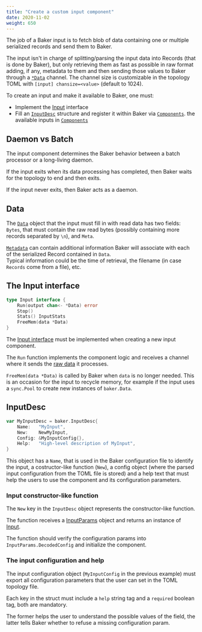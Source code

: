 ```yaml
---
title: "Create a custom input component"
date: 2020-11-02
weight: 650
---
```

The job of a Baker input is to fetch blob of data containing one or multiple serialized records
and send them to Baker.

The input isn't in charge of splitting/parsing the input data into Records (that is done by Baker),
but only retrieving them as fast as possible in raw format adding, if any, metadata to them and
then sending those values to Baker through a
[`*Data`](https://pkg.go.dev/github.com/AdRoll/baker#Data) channel. The channel size is
customizable in the topology TOML with `[input] chansize=<value>` (default to 1024).

To create an input and make it available to Baker, one must:

* Implement the [Input](https://pkg.go.dev/github.com/AdRoll/baker#Input) interface
* Fill an [`InputDesc`](https://pkg.go.dev/github.com/AdRoll/baker#InputDesc) structure and register it
within Baker via [`Components`](https://pkg.go.dev/github.com/AdRoll/baker#Components).
the available inputs in [`Components`](https://pkg.go.dev/github.com/AdRoll/baker#Components)

## Daemon vs Batch

The input component determines the Baker behavior between a batch processor or a long-living daemon.

If the input exits when its data processing has completed, then Baker waits for the topology to end
and then exits.

If the input never exits, then Baker acts as a daemon.

## Data

The [`Data`](https://pkg.go.dev/github.com/AdRoll/baker#Data) object that the input must fill in
with read data has two fields: `Bytes`, that must contain the raw read bytes (possibly containing
more records separated by `\n`), and `Meta`.

[`Metadata`](https://pkg.go.dev/github.com/AdRoll/baker#Metadata) can contain additional 
information Baker will associate with each of the serialized Record contained in `Data`.  
Typical information could be the time of retrieval, the filename (in case `Records` come from a file), etc.

## The Input interface

```go
type Input interface {
	Run(output chan<- *Data) error
	Stop()
	Stats() InputStats
	FreeMem(data *Data)
}
```

The [Input interface](https://pkg.go.dev/github.com/AdRoll/baker#Input) must be implemented when
creating a new input component.

The `Run` function implements the component logic and receives a channel where it sends the
[raw data](https://pkg.go.dev/github.com/AdRoll/baker#Data) it processes.

`FreeMem(data *Data)` is called by Baker when `data` is no longer needed. This is an occasion
for the input to recycle memory, for example if the input uses a `sync.Pool` to create new 
instances of `baker.Data`. 

## InputDesc

```go
var MyInputDesc = baker.InputDesc{
	Name:   "MyInput",
	New:    NewMyInput,
	Config: &MyInputConfig{},
	Help:   "High-level description of MyInput",
}
```

This object has a `Name`, that is used in the Baker configuration file to identify the input,
a costructor-like function (`New`), a config object (where the parsed input configuration from the
TOML file is stored) and a help text that must help the users to use the component and its
configuration parameters.

### Input constructor-like function

The `New` key in the `InputDesc` object represents the constructor-like function.

The function receives a [InputParams](https://pkg.go.dev/github.com/AdRoll/baker#InputParams)
object and returns an instance of [Input](https://pkg.go.dev/github.com/AdRoll/baker#Input).

The function should verify the configuration params into `InputParams.DecodedConfig` and initialize
the component.

### The input configuration and help

The input configuration object (`MyInputConfig` in the previous example) must export all
configuration parameters that the user can set in the TOML topology file.

Each key in the struct must include a `help` string tag and a `required` boolean tag, both are
mandatory.

The former helps the user to understand the possible values of the field, the latter tells Baker
whether to refuse a missing configuration param.
